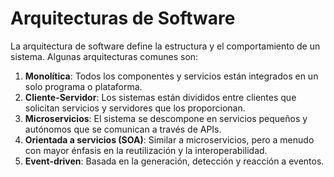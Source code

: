 # Arquitecturas de Software
La arquitectura de software define la estructura y el comportamiento de un sistema. Algunas arquitecturas comunes son:

1. **Monolítica**: Todos los componentes y servicios están integrados en un solo programa o plataforma.
2. **Cliente-Servidor**: Los sistemas están divididos entre clientes que solicitan servicios y servidores que los proporcionan.
3. **Microservicios**: El sistema se descompone en servicios pequeños y autónomos que se comunican a través de APIs.
4. **Orientada a servicios (SOA)**: Similar a microservicios, pero a menudo con mayor énfasis en la reutilización y la interoperabilidad.
5. **Event-driven**: Basada en la generación, detección y reacción a eventos.
